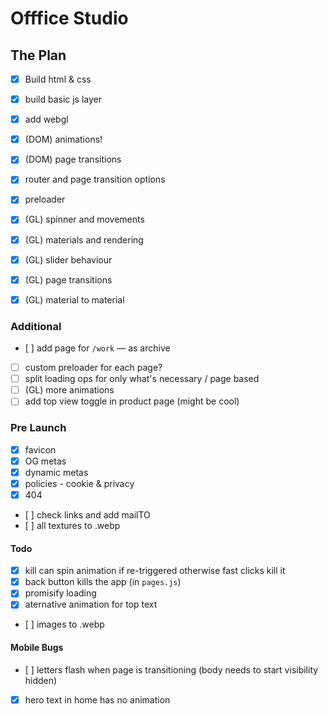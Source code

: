 # Offfice Studio

## The Plan

- [x] Build html & css
- [x] build basic js layer
- [x] add webgl
- [x] (DOM) animations!
- [x] (DOM) page transitions
- [x] router and page transition options
- [x] preloader

- [x] (GL) spinner and movements
- [x] (GL) materials and rendering

- [x] (GL) slider behaviour
- [x] (GL) page transitions

- [x] (GL) material to material

### Additional

- [ ] add page for `/work` — as archive
- [ ] custom preloader for each page?
- [ ] split loading ops for only what's necessary / page based
- [ ] (GL) more animations
- [ ] add top view toggle in product page (might be cool)

### Pre Launch

- [x] favicon
- [x] OG metas
- [x] dynamic metas
- [x] policies - cookie & privacy
- [x] 404
- [ ] check links and add mailTO
- [ ] all textures to .webp

#### Todo

- [x] kill can spin animation if re-triggered otherwise fast clicks kill it
- [x] back button kills the app (in `pages.js`)
- [x] promisify loading
- [x] aternative animation for top text
- [ ] images to .webp

#### Mobile Bugs

- [ ] letters flash when page is transitioning (body needs to start visibility hidden)
- [x] hero text in home has no animation
